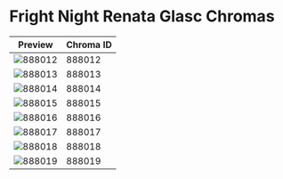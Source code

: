 # Fright Night Renata Glasc Chromas

| Preview | Chroma ID |
|---------|-----------|
| ![888012](https://raw.communitydragon.org/latest/plugins/rcp-be-lol-game-data/global/default/v1/champion-chroma-images/888/888012.png) | 888012 |
| ![888013](https://raw.communitydragon.org/latest/plugins/rcp-be-lol-game-data/global/default/v1/champion-chroma-images/888/888013.png) | 888013 |
| ![888014](https://raw.communitydragon.org/latest/plugins/rcp-be-lol-game-data/global/default/v1/champion-chroma-images/888/888014.png) | 888014 |
| ![888015](https://raw.communitydragon.org/latest/plugins/rcp-be-lol-game-data/global/default/v1/champion-chroma-images/888/888015.png) | 888015 |
| ![888016](https://raw.communitydragon.org/latest/plugins/rcp-be-lol-game-data/global/default/v1/champion-chroma-images/888/888016.png) | 888016 |
| ![888017](https://raw.communitydragon.org/latest/plugins/rcp-be-lol-game-data/global/default/v1/champion-chroma-images/888/888017.png) | 888017 |
| ![888018](https://raw.communitydragon.org/latest/plugins/rcp-be-lol-game-data/global/default/v1/champion-chroma-images/888/888018.png) | 888018 |
| ![888019](https://raw.communitydragon.org/latest/plugins/rcp-be-lol-game-data/global/default/v1/champion-chroma-images/888/888019.png) | 888019 |